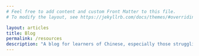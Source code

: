 ```yaml
---
# Feel free to add content and custom Front Matter to this file.
# To modify the layout, see https://jekyllrb.com/docs/themes/#overriding-theme-defaults

layout: articles
title: Blog
permalink: /resources
description: "A blog for learners of Chinese, especially those struggling with tones"
---
```

